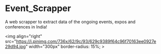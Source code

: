 # Event_Scrapper
A web scrapper to extract data of the ongoing events, expos and conferences in India!

<img align="right" src="https://i.pinimg.com/736x/62/9c/93/629c9389f64c96f70163ee0927e29d94.jpg"  width="300px" border-radius: 15%; >
